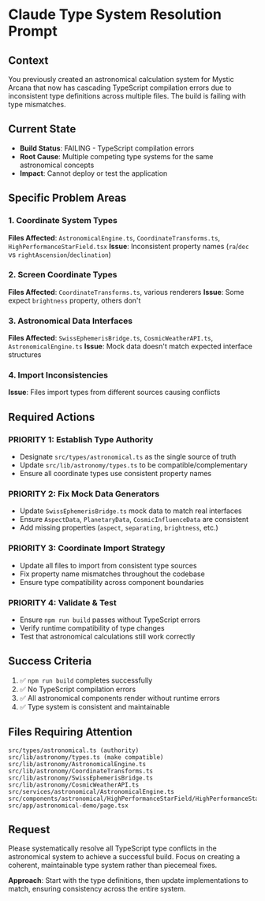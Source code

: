 # Claude Type System Resolution Prompt

## Context

You previously created an astronomical calculation system for Mystic Arcana that now has cascading TypeScript compilation errors due to inconsistent type definitions across multiple files. The build is failing with type mismatches.

## Current State

- **Build Status**: FAILING - TypeScript compilation errors
- **Root Cause**: Multiple competing type systems for the same astronomical concepts
- **Impact**: Cannot deploy or test the application

## Specific Problem Areas

### 1. Coordinate System Types

**Files Affected**: `AstronomicalEngine.ts`, `CoordinateTransforms.ts`, `HighPerformanceStarField.tsx`
**Issue**: Inconsistent property names (`ra`/`dec` vs `rightAscension`/`declination`)

### 2. Screen Coordinate Types

**Files Affected**: `CoordinateTransforms.ts`, various renderers
**Issue**: Some expect `brightness` property, others don't

### 3. Astronomical Data Interfaces

**Files Affected**: `SwissEphemerisBridge.ts`, `CosmicWeatherAPI.ts`, `AstronomicalEngine.ts`
**Issue**: Mock data doesn't match expected interface structures

### 4. Import Inconsistencies

**Issue**: Files import types from different sources causing conflicts

## Required Actions

### PRIORITY 1: Establish Type Authority

- Designate `src/types/astronomical.ts` as the single source of truth
- Update `src/lib/astronomy/types.ts` to be compatible/complementary
- Ensure all coordinate types use consistent property names

### PRIORITY 2: Fix Mock Data Generators

- Update `SwissEphemerisBridge.ts` mock data to match real interfaces
- Ensure `AspectData`, `PlanetaryData`, `CosmicInfluenceData` are consistent
- Add missing properties (`aspect`, `separating`, `brightness`, etc.)

### PRIORITY 3: Coordinate Import Strategy

- Update all files to import from consistent type sources
- Fix property name mismatches throughout the codebase
- Ensure type compatibility across component boundaries

### PRIORITY 4: Validate & Test

- Ensure `npm run build` passes without TypeScript errors
- Verify runtime compatibility of type changes
- Test that astronomical calculations still work correctly

## Success Criteria

1. ✅ `npm run build` completes successfully
2. ✅ No TypeScript compilation errors
3. ✅ All astronomical components render without runtime errors
4. ✅ Type system is consistent and maintainable

## Files Requiring Attention

```
src/types/astronomical.ts (authority)
src/lib/astronomy/types.ts (make compatible)
src/lib/astronomy/AstronomicalEngine.ts
src/lib/astronomy/CoordinateTransforms.ts
src/lib/astronomy/SwissEphemerisBridge.ts
src/lib/astronomy/CosmicWeatherAPI.ts
src/services/astronomical/AstronomicalEngine.ts
src/components/astronomical/HighPerformanceStarField/HighPerformanceStarField.tsx
src/app/astronomical-demo/page.tsx
```

## Request

Please systematically resolve all TypeScript type conflicts in the astronomical system to achieve a successful build. Focus on creating a coherent, maintainable type system rather than piecemeal fixes.

**Approach**: Start with the type definitions, then update implementations to match, ensuring consistency across the entire system.
